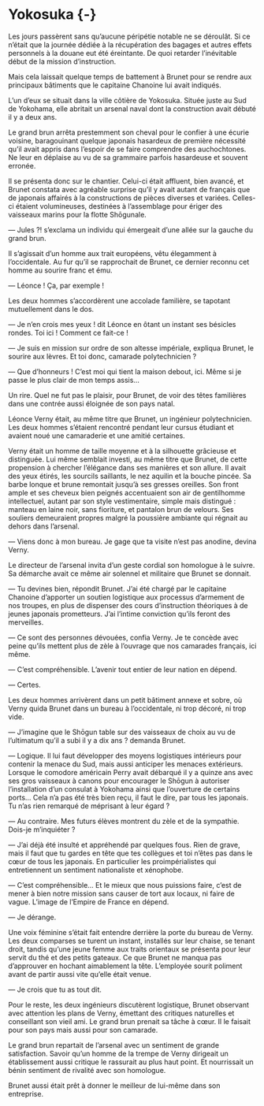 # Yokosuka {-}

Les jours passèrent sans qu’aucune péripétie notable ne se déroulât. Si ce
n’était que la journée dédiée à la récupération des bagages et autres effets
personnels à la douane eut été éreintante. De quoi retarder l’inévitable début
de la mission d’instruction.

Mais cela laissait quelque temps de battement à Brunet pour se rendre aux
principaux bâtiments que le capitaine Chanoine lui avait indiqués.

L’un d’eux se situait dans la ville côtière de Yokosuka. Située juste au Sud
de Yokohama, elle abritait un arsenal naval dont la construction avait débuté
il y a deux ans.

Le grand brun arrêta prestemment son cheval pour le confier à une écurie
voisine, baragouinant quelque japonais hasardeux de première nécessité qu’il
avait appris dans l’espoir de se faire comprendre des auchochtones. Ne leur en
déplaise au vu de sa grammaire parfois hasardeuse et souvent erronée.

Il se présenta donc sur le chantier. Celui-ci était affluent, bien avancé, et
Brunet constata avec agréable surprise qu’il y avait autant de français que de
japonais affairés à la constructions de pièces diverses et variées. Celles-ci
étaient volumineuses, destinées à l’assemblage pour ériger des vaisseaux marins
pour la flotte Shōgunale.

— Jules ?! s’exclama un individu qui émergeait d’une allée sur la gauche du
grand brun.

Il s’agissait d’un homme aux trait européens, vêtu élegamment à l’occidentale.
Au fur qu’il se rapprochait de Brunet, ce dernier reconnu cet homme au sourire
franc et ému.

— Léonce ! Ça, par exemple !

Les deux hommes s’accordèrent une accolade familière, se tapotant mutuellement
dans le dos.

— Je n’en crois mes yeux ! dit Léonce en ôtant un instant ses bésicles rondes.
Toi ici ! Comment ce fait-ce !

— Je suis en mission sur ordre de son altesse impériale, expliqua Brunet, le
sourire aux lèvres. Et toi donc, camarade polytechnicien ?

— Que d’honneurs ! C’est moi qui tient la maison debout, ici. Même si je passe
le plus clair de mon temps assis…

Un rire. Quel ne fut pas le plaisir, pour Brunet, de voir des têtes familières
dans une contrée aussi éloignée de son pays natal.

Léonce Verny était, au même titre que Brunet, un ingénieur polytechnicien. Les
deux hommes s’étaient rencontré pendant leur cursus étudiant et avaient noué
une camaraderie et une amitié certaines.

Verny était un homme de taille moyenne et à la silhouette grâcieuse et
distinguée. Lui même semblait investi, au même titre que Brunet, de cette
propension à chercher l’élégance dans ses manières et son allure. Il avait des
yeux étirés, les sourcils saillants, le nez aquilin et la bouche pincée. Sa
barbe lonque et brune remontait jusqu’à ses gresses oreilles. Son front ample
et ses cheveux bien peignés accentuaient son air de gentilhomme intellectuel,
autant par son style vestimentaire, simple mais distingué : manteau en laine
noir, sans fioriture, et pantalon brun de velours. Ses souliers demeuraient
propres malgré la poussière ambiante qui régnait au dehors dans l’arsenal.

— Viens donc à mon bureau. Je gage que ta visite n’est pas anodine, devina
Verny.

Le directeur de l’arsenal invita d’un geste cordial son homologue à le suivre.
Sa démarche avait ce même air solennel et militaire que Brunet se donnait.

— Tu devines bien, répondit Brunet. J’ai été chargé par le capitaine Chanoine
d’apporter un soutien logistique aux processus d’armement de nos troupes, en
plus de dispenser des cours d’instruction théoriques à de jeunes japonais
prometteurs. J’ai l’intime conviction qu’ils feront des merveilles.

— Ce sont des personnes dévouées, confia Verny. Je te concède avec peine qu’ils
mettent plus de zèle à l’ouvrage que nos camarades français, ici même.

— C’est compréhensible. L’avenir tout entier de leur nation en dépend.

— Certes.

Les deux hommes arrivèrent dans un petit bâtiment annexe et sobre, où Verny
quida Brunet dans un bureau à l’occidentale, ni trop décoré, ni trop vide.

— J’imagine que le Shōgun table sur des vaisseaux de choix au vu de l’ultimatum
qu’il a subi il y a dix ans ? demanda Brunet.

— Logique. Il lui faut développer des moyens logistiques intérieurs pour
contenir la menace du Sud, mais aussi anticiper les menaces extérieurs.
Lorsque le comodore américain Perry avait débarqué il y a quinze ans avec ses
gros vaisseaux à canons pour encourager le Shōgun à autoriser l’installation
d’un consulat à Yokohama ainsi que l’ouverture de certains ports… Cela n’a pas
été très bien reçu, il faut le dire, par tous les japonais. Tu n’as rien
remarqué de méprisant à leur égard ?

— Au contraire. Mes futurs élèves montrent du zèle et de la sympathie. Dois-je
m’inquiéter ?

— J’ai déjà été insulté et appréhendé par quelques fous. Rien de grave, mais il
faut que tu gardes en tête que tes collègues et toi n’êtes pas dans le cœur de
tous les japonais. En particulier les proimpérialistes qui entretiennent un
sentiment nationaliste et xénophobe.

— C’est compréhensible… Et le mieux que nous puissions faire, c’est de mener à
bien notre mission sans causer de tort aux locaux, ni faire de vague. L’image
de l’Empire de France en dépend.

— Je dérange.

Une voix féminine s’était fait entendre derrière la porte du bureau de Verny.
Les deux comparses se turent un instant, installés sur leur chaise, se tenant
droit, tandis qu’une jeune femme aux traits orientaux se présenta pour leur
servit du thé et des petits gateaux. Ce que Brunet ne manqua pas d’approuver en
hochant aimablement la tête. L’employée sourit poliment avant de partir aussi
vite qu’elle était venue.

— Je crois que tu as tout dit.

Pour le reste, les deux ingénieurs discutèrent logistique, Brunet observant
avec attention les plans de Verny, émettant des critiques naturelles et
conseillant son vieil ami. Le grand brun prenait sa tâche à cœur. Il le faisait
pour son pays mais aussi pour son camarade.

Le grand brun repartait de l’arsenal avec un sentiment de grande satisfaction.
Savoir qu’un homme de la trempe de Verny dirigeait un établissement aussi
critique le rassurait au plus haut point. Et nourrissait un bénin sentiment de
rivalité avec son homologue.

Brunet aussi était prêt à donner le meilleur de lui-même dans son entreprise.
